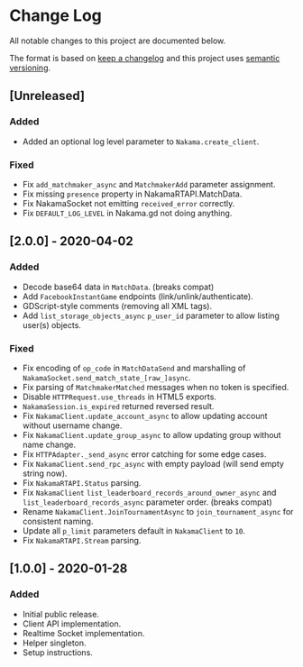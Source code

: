 # Change Log
All notable changes to this project are documented below.

The format is based on [keep a changelog](http://keepachangelog.com/) and this project uses [semantic versioning](http://semver.org/).

## [Unreleased]

### Added

- Added an optional log level parameter to `Nakama.create_client`.

### Fixed

- Fix `add_matchmaker_async` and `MatchmakerAdd` parameter assignment.
- Fix missing `presence` property in NakamaRTAPI.MatchData.
- Fix NakamaSocket not emitting `received_error` correctly.
- Fix `DEFAULT_LOG_LEVEL` in Nakama.gd not doing anything.

## [2.0.0] - 2020-04-02

### Added

- Decode base64 data in `MatchData`. (breaks compat)
- Add `FacebookInstantGame` endpoints (link/unlink/authenticate).
- GDScript-style comments (removing all XML tags).
- Add `list_storage_objects_async` `p_user_id` parameter to allow listing user(s) objects.

### Fixed

- Fix encoding of `op_code` in `MatchDataSend` and marshalling of `NakamaSocket.send_match_state_[raw_]async`.
- Fix parsing of `MatchmakerMatched` messages when no token is specified.
- Disable `HTTPRequest.use_threads` in HTML5 exports.
- `NakamaSession.is_expired` returned reversed result.
- Fix `NakamaClient.update_account_async` to allow updating account without username change.
- Fix `NakamaClient.update_group_async` to allow updating group without name change.
- Fix `HTTPAdapter._send_async` error catching for some edge cases.
- Fix `NakamaClient.send_rpc_async` with empty payload (will send empty string now).
- Fix `NakamaRTAPI.Status` parsing.
- Fix `NakamaClient` `list_leaderboard_records_around_owner_async` and `list_leaderboard_records_async` parameter order. (breaks compat)
- Rename `NakamaClient.JoinTournamentAsync` to `join_tournament_async` for consistent naming.
- Update all `p_limit` parameters default in `NakamaClient` to `10`.
- Fix `NakamaRTAPI.Stream` parsing.

## [1.0.0] - 2020-01-28
### Added
- Initial public release.
- Client API implementation.
- Realtime Socket implementation.
- Helper singleton.
- Setup instructions.
